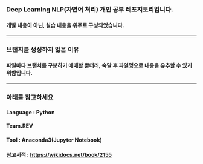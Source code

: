 ### Deep Learning NLP(자연어 처리) 개인 공부 레포지토리입니다.
  #### 개발 내용이 아닌, 실습 내용을 위주로 구성되었습니다.
----------
### 브랜치를 생성하지 않은 이유
  #### 파일마다 브랜치를 구분하기 애매할 뿐더러, 숙달 후 파일명으로 내용을 유추할 수 있기 위함입니다.
  
----------

### 아래를 참고하세요
  #### Language : Python
  #### Team.REV
  #### Tool : Anaconda3(Jupyter Notebook)
  #### 참고서적 : https://wikidocs.net/book/2155

